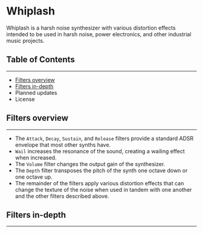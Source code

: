 # Whiplash
Whiplash is a harsh noise synthesizer with various distortion effects intended to be used in harsh noise, power electronics, and other industrial music projects.

## Table of Contents

---
* [Filters overview](#filters-overview)
* [Filters in-depth](#filters-in-depth)
* Planned updates
* License

## Filters overview

---
* The `Attack`, `Decay`, `Sustain`, and `Release` filters provide a standard ADSR envelope that most other synths have.
* `Wail` increases the resonance of the sound, creating a wailing effect when increased.
* The `Volume` filter changes the output gain of the synthesizer.
* The `Depth` filter transposes the pitch of the synth one octave down or one octave up.
* The remainder of the filters apply various distortion effects that can change the texture of the noise when used in tandem with one another and the other filters described above.
  
## Filters in-depth

---